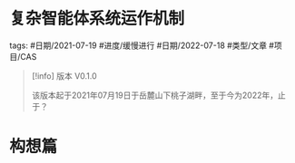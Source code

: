 # 复杂智能体系统运作机制




tags: #日期/2021-07-19 #进度/缓慢进行 #日期/2022-07-18 #类型/文章 #项目/CAS 



> [!info] 版本
> V0.1.0
>
> 该版本起于2021年07月19日于岳麓山下桃子湖畔，至于今为2022年，止于？



# 构想篇
